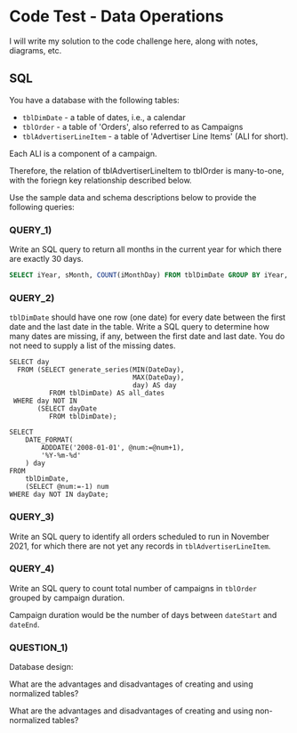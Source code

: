 # Code Test - Data Operations

I will write my solution to the code challenge here, along with notes, diagrams, etc.

## SQL

You have a database with the following tables:

- `tblDimDate` - a table of dates, i.e., a calendar
- `tblOrder` - a table of 'Orders', also referred to as Campaigns
- `tblAdvertiserLineItem` - a table of 'Advertiser Line Items' (ALI for short).

Each ALI is a component of a campaign.

Therefore, the relation of tblAdvertiserLineItem to tblOrder is many-to-one, with the foriegn key relationship described below.

Use the sample data and schema descriptions below to provide the following queries:

### **QUERY_1)**
Write an SQL query to return all months in the current year for which there are exactly 30 days.

```sql
SELECT iYear, sMonth, COUNT(iMonthDay) FROM tblDimDate GROUP BY iYear, sMonth HAVING iYear = YEAR(CURDATE()) AND COUNT(iMonthDay) = 30;
```

### **QUERY_2)**
`tblDimDate` should have one row (one date) for every date between the first date and the last date in the table. Write a SQL query to determine how many dates are missing, if any, between the first date and last date. You do not need to supply a list of the missing dates.

```
SELECT day
  FROM (SELECT generate_series(MIN(DateDay),
                               MAX(DateDay),
                               day) AS day
          FROM tblDimDate) AS all_dates
 WHERE day NOT IN
       (SELECT dayDate
          FROM tblDimDate);
```

```
SELECT
    DATE_FORMAT(
        ADDDATE('2008-01-01', @num:=@num+1), 
        '%Y-%m-%d'
    ) day
FROM 
    tblDimDate,    
    (SELECT @num:=-1) num
WHERE day NOT IN dayDate;
```

### **QUERY_3)**
Write an SQL query to identify all orders scheduled to run in November 2021, for which there are not yet any records in `tblAdvertiserLineItem`.

### **QUERY_4)**
Write an SQL query to count total number of campaigns in `tblOrder` grouped by campaign duration.

Campaign duration would be the number of days between `dateStart` and `dateEnd`.

### **QUESTION_1)**
Database design:

What are the advantages and disadvantages of creating and using normalized tables?

What are the advantages and disadvantages of creating and using non-normalized tables?
